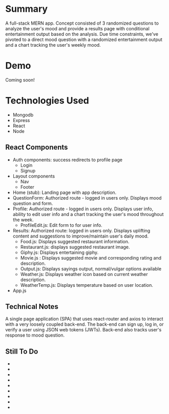 # Summary
 A full-stack MERN app. Concept consisted of 3 randomized questions to analyze the user's mood and provide a results page with conditional entertainment output based on the analysis. Due time constraints, we've pivoted to a direct mood question with a randomized entertainment output and a chart tracking the user's weekly mood.  

# Demo
Coming soon!

# Technologies Used
* Mongodb
* Express
* React
* Node

## React Components
* Auth components: success redirects to profile page
  * Login
  * Signup
* Layout components
  * Nav
  * Footer
* Home (stub): Landing page with app description.
* QuestionForm: Authorized route - logged in users only. Displays mood question and form.
* Profile: Authorized route - logged in users only. Displays user info, ability to edit user info and a chart tracking the user's mood throughout the week. 
  * ProfileEdit.js: Edit form to for user info.
* Results: Authorized route: logged in users only. Displays uplifting content and suggestions to improve/maintain user's daily mood. 
  * Food.js: Displays suggested restaurant information.
  * Restaurant.js:  displays suggested restaurant image.
  * Giphy.js:  Displays entertaining giphy.
  * Movie.js : Displays suggested movie and corresponding rating and description.
  * Output.js: Displays sayings output, normal/vulgar options available
  * Weather.js: Displays weather icon based on current weather description. 
  * WeatherTemp.js: Displays temperature based on user location.
* App.js


## Technical Notes

A single page application (SPA) that uses react-router and axios to interact with a very loosely coupled back-end. The back-end can sign up, log in, or verify a user using JSON web tokens (JWTs). Back-end also tracks user's response to mood question.

## Still To Do
* 
* 
* 
* 
* 
* 
* 
* 
* 


